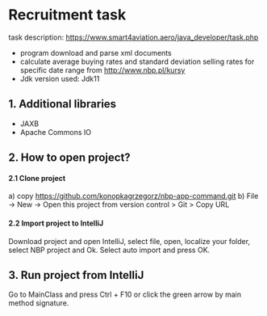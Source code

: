 # Recruitment task
task description: https://www.smart4aviation.aero/java_developer/task.php

- program download and parse xml documents
- calculate average buying rates and standard deviation selling rates for specific date range from http://www.nbp.pl/kursy
- Jdk version used: Jdk11

## 1. Additional libraries
- JAXB
- Apache Commons IO

## 2. How to open project?

#### 2.1 Clone project
a) copy https://github.com/konopkagrzegorz/nbp-app-command.git
b) File -> New -> Open this project from version control > Git > Copy URL
#### 2.2 Import project to IntelliJ
Download project and open IntelliJ, select file, open, localize your folder, select NBP project and Ok. Select  auto import and press OK.

## 3. Run project from IntelliJ
Go to MainClass and press Ctrl + F10 or click the green arrow by main method signature.

